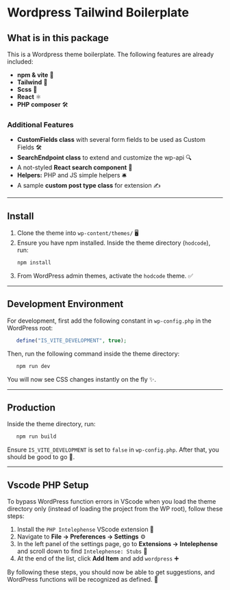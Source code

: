 # **Wordpress Tailwind Boilerplate**

## **What is in this package**
This is a Wordpress theme boilerplate. The following features are already included:

- **npm & vite** 🚀
- **Tailwind** 🌿
- **Scss** 🎨
- **React** ⚛️
- **PHP composer** 🛠️

### **Additional Features**
- **CustomFields class** with several form fields to be used as Custom Fields 🛠️
- **SearchEndpoint class** to extend and customize the wp-api 🔍
- A not-styled **React search component** 🧩
- **Helpers:** PHP and JS simple helpers 🛎️
- A sample **custom post type class** for extension ✍️

---

## **Install**

1. Clone the theme into `wp-content/themes/` 🖥️
2. Ensure you have npm installed. Inside the theme directory (`hodcode`), run:
   ```bash
   npm install
   ```
3. From WordPress admin themes, activate the `hodcode` theme. ✅

---

## **Development Environment**
For development, first add the following constant in `wp-config.php` in the WordPress root:
```php
   define("IS_VITE_DEVELOPMENT", true);
```

Then, run the following command inside the theme directory:
```bash
   npm run dev
```
You will now see CSS changes instantly on the fly ✨.

---

## **Production**
Inside the theme directory, run:
```bash
   npm run build
```
Ensure `IS_VITE_DEVELOPMENT` is set to `false` in `wp-config.php`. After that, you should be good to go 🚀.

---

## **Vscode PHP Setup**
To bypass WordPress function errors in VScode when you load the theme directory only (instead of loading the project from the WP root), follow these steps:

1. Install the `PHP Intelephense` VScode extension 🔧
2. Navigate to **File -> Preferences -> Settings** ⚙️
3. In the left panel of the settings page, go to **Extensions -> Intelephense** and scroll down to find `Intelephense: Stubs` 📜
4. At the end of the list, click **Add Item** and add `wordpress` ➕

By following these steps, you should now be able to get suggestions, and WordPress functions will be recognized as defined. 🎉

